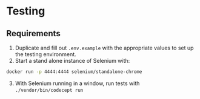 # Testing

## Requirements
1. Duplicate and fill out `.env.example` with the appropriate values to set up the testing environment.
2. Start a stand alone instance of Selenium with:
```sh
docker run -p 4444:4444 selenium/standalone-chrome
```
3. With Selenium running in a window, run tests with `./vendor/bin/codecept run`

